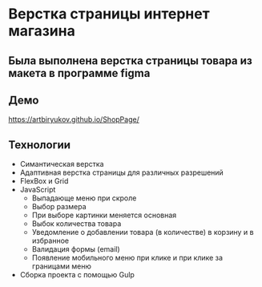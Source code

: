 # Верстка страницы интернет магазина

## Была выполнена верстка страницы товара из макета в программе figma

## Демо

https://artbiryukov.github.io/ShopPage/

## Технологии 
<ul>
  <li>Симантическая верстка</li>
  <li>Адаптивная верстка страницы для различных разрешений</li>
  <li>FlexBox и Grid</li>
  <li>JavaScript
    <ul>
      <li>Выпадающе меню при скроле</li>
      <li>Выбор размера</li>
      <li>При выборе картинки меняется основная</li>
      <li>Выбок количества товара</li>
      <li>Уведомление о добавлении товара (в количестве) в корзину и в избранное</li>
      <li>Валидация формы (email)</li>
      <li>Появление мобильного меню при клике и при клике за границами меню</li>
    </ul>
  </li>
  <li>Сборка проекта с помощью Gulp</li>
</ul>
